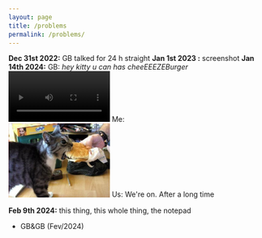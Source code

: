 ```yaml
---
layout: page
title: /problems
permalink: /problems/
---
```

**Dec 31st 2022:** GB talked for 24 h straight
**Jan 1st 2023 :** screenshot 
**Jan 14th 2024:** 
GB: _hey kitty u can has cheeEEEZEBurger_ 
<video src="/assets/videos/xb.mp4" width="200" controls title="back 0n track"></video>
Me:  
<img src="/assets/images/xb.jpg" alt="ME" width="200" />
Us:
We're on.
After a long time  

**Feb 9th 2024:** this thing, this whole thing, the notepad

- GB&GB (Fev/2024)
